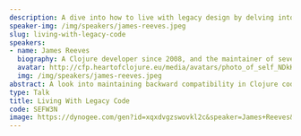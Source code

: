 ```yaml
---
description: A dive into how to live with legacy design by delving into of the oldest Clojure codebases the speaker maintains. This talk will cover the mechanisms Clojure has for managing backward compatibility, and how to make the best of a bad situation when mistakes are (inevitably) made.
speaker-img: /img/speakers/james-reeves.jpeg
slug: living-with-legacy-code
speakers:
- name: James Reeves
  biography: A Clojure developer since 2008, and the maintainer of several prominent libraries such as Ring, Hiccup and Integrant. James currently works as a freelance contractor just outside of London.
  avatar: http://cfp.heartofclojure.eu/media/avatars/photo_of_self_NDkKuUU.jpeg
  img: /img/speakers/james-reeves.jpeg
abstract: A look into maintaining backward compatibility in Clojure codebases.
type: Talk
title: Living With Legacy Code
code: SEFW3N
image: https://dynogee.com/gen?id=xqxdvgzswovkl2c&speaker=James+Reeves&title=Living+With+Legacy+Code&type=Talk&img=https%3A//2024.heartofclojure.eu/img/speakers/james-reeves.jpeg%3Fv%3D1249181917
---
```

